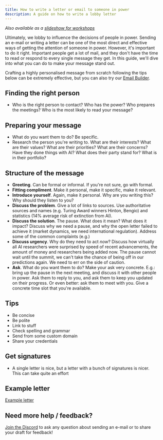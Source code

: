 ```yaml
---
title: How to write a letter or email to someone in power
description: A guide on how to write a lobby letter
---
```


_Also available as a [slideshow for workshops](https://tiny.cc/emaillobby)_

Ultimately, we lobby to influence the decisions of people in power.
Sending an e-mail or writing a letter can be one of the most direct and effective ways of getting the attention of someone in power.
However, it's important to do it right.
Important people get a lot of mail, and they don't have the time to read or respond to every single message they get.
In this guide, we'll dive into what you can do to make your message stand out.

Crafting a highly personalised message from scratch following the tips below can be extremely effective, but you can also try our [Email Builder](/email-builder).

## Finding the right person

- Who is the right person to contact? Who has the power? Who prepares the meetings? Who is the most likely to read your message?

## Preparing your message

- What do you want them to do? Be specific.
- Research the person you're writing to. What are their interests? What are their values? What are their priorities? What are their concerns? Have they done things with AI? What does their party stand for? What is in their portfolio?

## Structure of the message

- **Greeting**. Can be formal or informal. If you're not sure, go with formal.
- **Fitting compliment**. Make it personal, make it specific, make it relevant.
- **Introduce yourself**. Again, make it personal. Why are you writing this? Why should they listen to you?
- **Discuss the problem**. Give a lot of links to sources. Use authoritative sources and names (e.g. Turing Award winners Hinton, Bengio) and statistics (14% average risk of extinction from AI).
- **Discuss the solution**. The pause. What does it mean? What does it impact? Discuss why we need a pause, and why the open letter failed to achieve it (market dynamics, we need international regulation). Address some of the common complaints (e.g.)
- **Discuss urgency**. Why do they need to act _now_? Discuss how virtually all AI researchers were surprised by speed of recent advancements, the amount of money and researchers being added now. The pause cannot wait until the summit, we can't take the chance of being off in our predictions again. We need to err on the side of caution.
- **Ask**. What do you want them to do? Make your ask very concrete. E.g.: bring up the pause in the next meeting, and discuss it with other people in power. Ask them to reply to you, and ask them to keep you updated on their progress. Or even better: ask them to meet with you. Give a concrete time slot that you're available.

## Tips

- Be concise
- Be polite
- Link to stuff
- Check spelling and grammar
- Send from some custom domain
- Share your credentials

## Get signatures

- A single letter is nice, but a letter with a bunch of signatures is nicer. This can take quite an effort

## Example letter

[Example letter](https://docs.google.com/document/d/1M3Wc7JMNn8UUZmOfuxOW7a6GtTCckY7fkpd-pmv3Fr8/edit)

## Need more help / feedback?

[Join the Discord](https://discord.gg/2XXWXvErfA) to ask any question about sending an e-mail or to share your draft for feedback!
